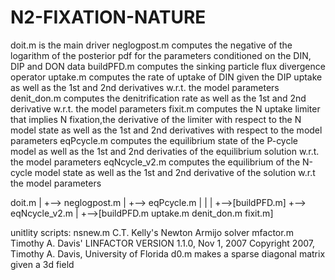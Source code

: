 # N2-FIXATION-NATURE
doit.m       is the main driver
neglogpost.m computes the negative of the logarithm of the posterior
             pdf for the parameters conditioned on the DIN, DIP and
	     DON data 
buildPFD.m   computes the sinking particle flux divergence operator
uptake.m     computes the rate of uptake of DIN given the DIP uptake
             as well as the 1st and 2nd derivatives w.r.t. the model
	     parameters
denit_don.m  computes the denitrification rate as well as the 1st and
             2nd derivative w.r.t. the model parameters
fixit.m      computes the N uptake limiter that implies N fixation,the
             derivative of the limiter with respect to the N model
	     state as well as the 1st and 2nd derivatives with respect
	     to the model parameters
eqPcycle.m   computes the equilibrium state of the P-cycle model as
             well as the 1st and 2nd derivaties of the equilibrium
	     solution  w.r.t. the model parameters
eqNcycle_v2.m computes the equilibrium of the N-cycle model state as
              well as the 1st and 2nd derivative of the solution w.r.t
	      the model parameters

doit.m 
|
+--> neglogpost.m
       |
       +--> eqPcycle.m
       |       |
       |       +-->[buildPFD.m]
       +--> eqNcycle_v2.m
             |
	     +-->[buildPFD.m uptake.m denit_don.m fixit.m]


unitlity scripts:
nsnew.m   C.T. Kelly's Newton Armijo solver
mfactor.m Timothy A. Davis' LINFACTOR VERSION 1.1.0, Nov 1, 2007
          Copyright 2007, Timothy A. Davis, University of Florida
d0.m      makes a sparse diagonal matrix given a 3d field
	
